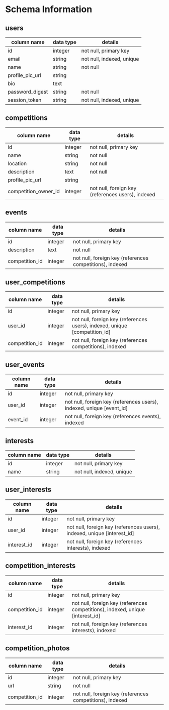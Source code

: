 # Schema Information

## users
column name     | data type | details
----------------|-----------|-----------------------
id              | integer   | not null, primary key
email           | string    | not null, indexed, unique
name            | string    | not null
profile_pic_url | string    |
bio             | text      |
password_digest | string    | not null
session_token   | string    | not null, indexed, unique

## competitions
column name           | data type | details
----------------------|-----------|-----------------------
id                    | integer   | not null, primary key
name                  | string    | not null
location              | string    | not null
description           | text      | not null
profile_pic_url       | string    |
competition_owner_id  | integer   | not null, foreign key (references users), indexed

## events
column name    | data type | details
---------------|-----------|-----------------------
id             | integer   | not null, primary key
description    | text      | not null
competition_id | integer   | not null, foreign key (references competitions), indexed

## user_competitions
column name     | data type | details
----------------|-----------|-----------------------
id              | integer   | not null, primary key
user_id         | integer   | not null, foreign key (references users), indexed, unique [competition_id]
competition_id  | integer   | not null, foreign key (references competitions), indexed

## user_events
column name | data type | details
------------|-----------|-----------------------
id          | integer   | not null, primary key
user_id     | integer   | not null, foreign key (references users), indexed, unique [event_id]
event_id    | integer   | not null, foreign key (references events), indexed

## interests
column name     | data type | details
----------------|-----------|-----------------------
id              | integer   | not null, primary key
name            | string    | not null, indexed, unique

## user_interests
column name  | data type | details
-------------|-----------|-----------------------
id           | integer   | not null, primary key
user_id      | integer   | not null, foreign key (references users), indexed, unique [interest_id]
interest_id  | integer   | not null, foreign key (references interests), indexed

## competition_interests
column name     | data type | details
----------------|-----------|-----------------------
id              | integer   | not null, primary key
competition_id  | integer   | not null, foreign key (references competitions), indexed, unique [interest_id]
interest_id     | integer   | not null, foreign key (references interests), indexed

## competition_photos
column name    | data type | details
---------------|-----------|-----------------------
id             | integer   | not null, primary key
url            | string    | not null
competition_id | integer   | not null, foreign key (references competitions), indexed
